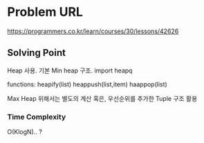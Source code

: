 # Problem URL
https://programmers.co.kr/learn/courses/30/lessons/42626

## Solving Point 
Heap 사용.
기본 Min heap 구조.
import heapq

functions:
    heapify(list)
    heappush(list,item)
    haappop(list)

Max Heap 위해서는 별도의 계산 혹은, 우선순위를 추가한 Tuple 구조 활용

### Time Complexity
O(KlogN).. ?